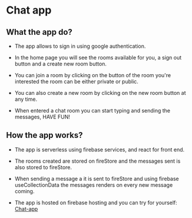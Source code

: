 # Chat app

## What the app do? 
 
* The app allows to sign in using google authentication.

* In the home page you will see the rooms available for you, a sign out button and a create new room button.

* You can join a room by clicking on the button of the room you're interested
    the room can be either private or public.

* You can also create a new room by clicking on the new room button at any time.

* When entered a chat room you can start typing and sending the messages, HAVE FUN!


## How the app works? 

 - The app is serverless using firebase services, and react for front end.

 - The rooms created are stored on fireStore and the messages sent is also stored to fireStore.

 - When sending a message a it is sent to fireStore and using firebase useCollectionData the messages renders on every new message coming.

 - The app is hosted on firebase hosting and you can try for yourself: [Chat-app](www.chat-app-8fa84.com)